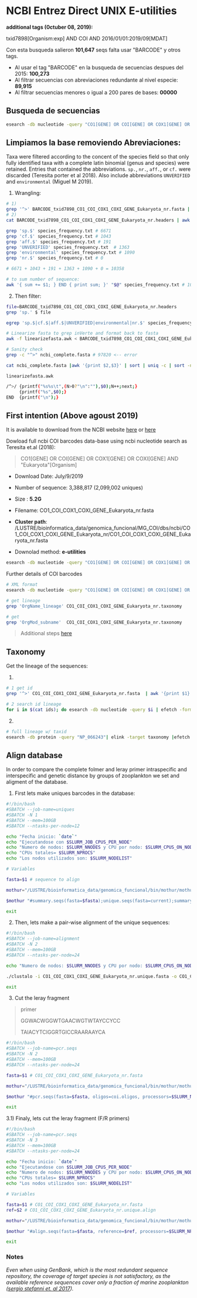 # NCBI Entrez Direct UNIX E-utilities 

**additional tags (0ctuber 08, 2019):**

txid7898[Organism:exp] AND COI AND 2016/01/01:2019/09[MDAT] 

Con esta busqueda salieron **101,647** seqs falta usar "BARCODE" y otros tags.

- Al usar el tag "BARCODE" en la busqueda de secuencias despues del 2015: **100,273**
- Al filtrar secuencias con abreviaciones redundante al nivel especie: **89,915**
- Al filtrar secuencias menores o igual a 200 pares de bases: **00000**

## Busqueda de secuencias

```bash
esearch -db nucleotide -query "CO1[GENE] OR COI[GENE] OR COX1[GENE] OR COXI[GENE] OR BARCODE AND "txid7898"[Organism:exp] AND COI AND "2016/01/01:2019/09"[MDAT]" | efetch -format fasta > CO1_COI_COX1_COXI_GENE_Eukaryota_nr.fasta
```

## Limpiamos la base removiendo Abreviaciones:

Taxa were filtered according to the concent of the species field so that only fully identified taxa with a complete latin binomial (genus and species) were retained. Entries that contained the abbreviations. `sp.`, `nr.`, `aff.`, or `cf.` were discarded (Teresita porter et al 2018). Also include abbreviations `UNVERIFIED` and `environmental` (Miguel M 2019).

1) Wrangling:

```bash
# 1)
grep '^>' BARCODE_txid7898_CO1_COI_COX1_COXI_GENE_Eukaryota_nr.fasta | sed 's/>//g' > BARCODE_txid7898_CO1_COI_COX1_COXI_GENE_Eukaryota_nr.headers 
# 2)
cat BARCODE_txid7898_CO1_COI_COX1_COXI_GENE_Eukaryota_nr.headers | awk '{print $2,$3}' | sort | uniq -c | sort -n > species_frequency.txt

grep 'sp.$' species_frequency.txt # 6671
grep 'cf.$' species_frequency.txt # 1043
grep 'aff.$' species_frequency.txt # 191
grep 'UNVERIFIED' species_frequency.txt  # 1363
grep 'environmental' species_frequency.txt # 1090
grep 'nr.$' species_frequency.txt # 0

# 6671 + 1043 + 191 + 1363 + 1090 + 0 = 10358

# to sum number of sequence:
awk '{ sum += $1; } END { print sum; }' "$@" species_frequency.txt # 100273


```

2) Then filter:

```bash
file=BARCODE_txid7898_CO1_COI_COX1_COXI_GENE_Eukaryota_nr.headers
grep 'sp.' $ file
```



```bash
egrep 'sp.$|cf.$|aff.$|UNVERIFIED|environmental|nr.$' species_frequency.txt | awk '{ sum += $1; } END { print sum; }' "$@" # Sanity check

# Linearize fasta to grep inVerte and format back to fasta
awk -f linearizefasta.awk < BARCODE_txid7898_CO1_COI_COX1_COXI_GENE_Eukaryota_nr.fasta | egrep -v 'sp.$|cf.$|aff.$|UNVERIFIED|environmental|nr.$' | tr "\t" "\n" > ncbi_complete.fasta

# Sanity check
grep -c "^>" ncbi_complete.fasta # 97820 <-- error

cat ncbi_complete.fasta |awk '{print $2,$3}' | sort | uniq -c | sort -n > complete_freq.txt
```



`linearizefasta.awk`

```bash
/^>/ {printf("%s%s\t",(N>0?"\n":""),$0);N++;next;}
     {printf("%s",$0);}
END  {printf("\n");}
```



## First intention (Above agoust 2019)



It is available to download from the NCBI website [here](ftp://ftp.ncbi.nlm.nih.gov/entrez/entrezdirect) or [here](https://www.ncbi.nlm.nih.gov/books/NBK179288/)

Dowload full ncbi COI barcodes data-base using ncbi nucleotide search as Teresita et.al (2018):

>  CO1[GENE] OR COI[GENE] OR COX1[GENE] OR COXI[GENE] AND "Eukaryota"[Organism] 





- Download Date: July/9/2019

- Number of sequence: 3,388,817 (2,099,002 uniques)
- Size : **5.2G** 
- Filename: CO1_COI_COX1_COXI_GENE_Eukaryota_nr.fasta
- **Cluster path**: /LUSTRE/bioinformatica_data/genomica_funcional/MG_COI/dbs/ncbi/CO1_COI_COX1_COXI_GENE_Eukaryota_nr/CO1_COI_COX1_COXI_GENE_Eukaryota_nr.fasta
- Downolad method: **e-utilities**

```bash
esearch -db nucleotide -query "CO1[GENE] OR COI[GENE] OR COX1[GENE] OR COXI[GENE] AND "Eukaryota"[Organism] " | efetch -format fasta > CO1_COI_COX1_COXI_GENE_Eukaryota_nr.fasta
```

Further details of COI barcodes

```bash
# XML format
esearch -db nucleotide -query "CO1[GENE] OR COI[GENE] OR COX1[GENE] OR COXI[GENE] AND "Eukaryota"[Organism] " | efetch -db  taxonomy -format xml > CO1_COI_COX1_COXI_GENE_Eukaryota_nr.xml

# get lineage 
grep 'OrgName_lineage' CO1_COI_COX1_COXI_GENE_Eukaryota_nr.taxonomy

# get 
grep 'OrgMod_subname'  CO1_COI_COX1_COXI_GENE_Eukaryota_nr.taxonomy
```



>  Additional steps [here](http://bioinformatics.cvr.ac.uk/blog/ncbi-entrez-direct-unix-e-utilities/)



## Taxonomy

Get the lineage of the sequences:

1) 

```bash
# 1 get id
grep '^>' CO1_COI_COX1_COXI_GENE_Eukaryota_nr.fasta  | awk '{print $1}' | sed 's/>//' > ids

# 2 search id lineage
for i in $(cat ids); do esearch -db nucleotide -query $i | efetch -format xml | xtract -pattern Org-ref -element Object-id_id,Org-ref_taxname,OrgMod_subname,OrgName_lineage,Textseq-id_accession,OrgName_div,BinomialOrgName_genus,BinomialOrgName_species; done > CO1_COI_COX1_COXI_GENE_Eukaryota_nr.xtract.Org-ref-element
```

2) 

```bash
# full lineage w/ taxid
esearch -db protein -query "NP_066243"| elink -target taxonomy |efetch -format xml |xtract -pattern TaxaSet -element Lineage,Rank,TaxId
```



## Align database

In order to compare the complete folmer and leray primer intraspecific and interspecific and genetic distance by groups of zooplankton we set and aligment of the database.

1) First lets make uniques barcodes in the database:

```bash
#!/bin/bash
#SBATCH --job-name=uniques
#SBATCH -N 1
#SBATCH --mem=100GB
#SBATCH --ntasks-per-node=12

echo "Fecha inicio: `date`"
echo "Ejecutandose con $SLURM_JOB_CPUS_PER_NODE"
echo "Numero de nodos: $SLURM_NNODES y CPU por nodo: $SLURM_CPUS_ON_NODE"
echo "CPUs totales= $SLURM_NPROCS"
echo "Los nodos utilizados son: $SLURM_NODELIST"

# Variables

fasta=$1 # sequence to align

mothur="/LUSTRE/bioinformatica_data/genomica_funcional/bin/mothur/mothur"

$mothur "#summary.seqs(fasta=$fasta);unique.seqs(fasta=current);summary.seqs(fasta=current)"

exit
```

2) Then, lets make a pair-wise alignment of the unique sequences:

```bash
#!/bin/bash
#SBATCH --job-name=alignment
#SBATCH -N 2
#SBATCH --mem=100GB
#SBATCH --ntasks-per-node=24

echo "Numero de nodos: $SLURM_NNODES y CPU por nodo: $SLURM_CPUS_ON_NODE"

./clustalo -i CO1_COI_COX1_COXI_GENE_Eukaryota_nr.unique.fasta -o CO1_COI_COX1_COXI_GENE_Eukaryota_nr.unique.align --threads $SLURM_NPROCS

exit

```

3) Cut the leray fragment

> primer 
>
> GGWACWGGWTGAACWGTWTAYCCYCC 
>
> TAIACYTCIGGRTGICCRAARAAYCA

```bash
#!/bin/bash
#SBATCH --job-name=pcr.seqs
#SBATCH -N 2
#SBATCH --mem=100GB
#SBATCH --ntasks-per-node=24

fasta=$1 # CO1_COI_COX1_COXI_GENE_Eukaryota_nr.fasta

mothur="/LUSTRE/bioinformatica_data/genomica_funcional/bin/mothur/mothur"

$mothur "#pcr.seqs(fasta=$fasta, oligos=coi.oligos, processors=$SLURM_NPROCS);summary.seqs(fasta=current)"

exit

```

3.1) Finaly, lets cut the leray fragment (F/R primers)

```bash
#!/bin/bash
#SBATCH --job-name=pcr.seqs
#SBATCH -N 3
#SBATCH --mem=100GB
#SBATCH --ntasks-per-node=24

echo "Fecha inicio: `date`"
echo "Ejecutandose con $SLURM_JOB_CPUS_PER_NODE"
echo "Numero de nodos: $SLURM_NNODES y CPU por nodo: $SLURM_CPUS_ON_NODE"
echo "CPUs totales= $SLURM_NPROCS"
echo "Los nodos utilizados son: $SLURM_NODELIST"

# Variables

fasta=$1 # CO1_COI_COX1_COXI_GENE_Eukaryota_nr.fasta
ref=$2 # CO1_COI_COX1_COXI_GENE_Eukaryota_nr.unique.align

mothur="/LUSTRE/bioinformatica_data/genomica_funcional/bin/mothur/mothur"

$mothur "#align.seqs(fasta=$fasta, reference=$ref, processors=$SLURM_NPROCS);summary.seqs(fasta=current)"

exit
```



### Notes

*Even when using GenBank, which is the most redundant sequence repository, the coverage of target species is not satisfactory, as the available reference sequences cover only a fraction of marine zooplankton ([sergio stefanni et. al 2017](https://www.nature.com/articles/s41598-018-30157-7)).*